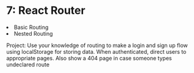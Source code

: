 # 7: React Router

<li>Basic Routing</li>
<li>Nested Routing</li>

Project: Use your knowledge of routing to make a login and sign up flow using localStorage for storing data. When authenticated, direct users to appropriate pages. Also show a 404 page in case someone types undeclared route
